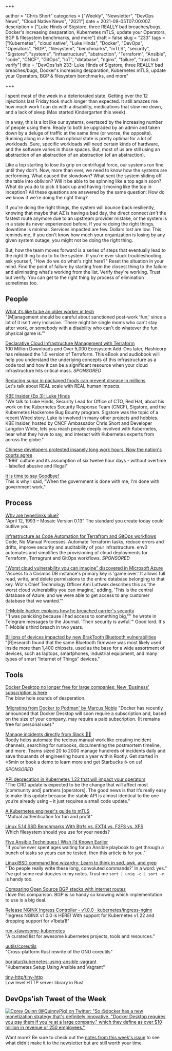 +++

author = "Chris Short"
categories = ["Weekly", "Newsletter", "DevOps News", "Cloud Native News", "2021"]
date = 2021-09-05T07:00:00Z
description = ["Luke Hinds of Sigstore, three REALLY bad breaches/bugs, Docker's increasing desparation, Kubernetes mTLS, update your Operators, BGP & filesystem benchmarks, and more"]
draft = false
slug = "233"
tags = ["Kubernetes", "cloud native", "Luke Hinds", "Docker", "DevOps", "Operators", "BGP", "filesystem", "benchmarks", "mTLS", "security", "Sigstore", "systems", "infrastructure", "abstraction", "Terraform", "Ansible", "code", "CNCF", "GitOps", "IoT", "database", "nginx", "failure", "trust but verify"]
title = "DevOps'ish 233: Luke Hinds of Sigstore, three REALLY bad breaches/bugs, Docker's increasing desparation, Kubernetes mTLS, update your Operators, BGP & filesystem benchmarks, and more"

+++

I spent most of the week in a deteriorated state. Getting over the 12 injections last Friday took much longer than expected. It still amazes me how much work I can do with a disability, medications that slow me down, and a lack of sleep (Max started Kindergarten this week).

In a way, this is a lot like our systems, overtaxed by the increasing number of people using them. Ready to both be upgraded by an admin and taken down by a deluge of traffic at the same time (or worse, the opposite). Running along in a less than optimal state is pretty optimal for a lot of workloads. Sure, specific workloads will need certain kinds of hardware, and the software varies in those spaces. But, most of us are still using an abstraction of an abstraction of an abstraction (of an abstraction).

Like a top starting to lose its grip on centrifugal force, our systems run fine until they don't. Now, more than ever, we need to know how the systems are performing. What caused the slowdown? What sent the system sliding off the table into oblivion? Will it be able to be spinning like a top again soon? What do you do to pick it back up and having it moving like the top in Inception? All these questions are answered by the same question: How do we know if we're doing the right thing?

If you're doing the right things, the system will bounce back resiliently, knowing that maybe that AZ is having a bad day, the direct connect *isn't* the fastest route anymore due to an upstream provider mistake, or the system is in a state its never experienced before. If you're doing the right things, downtime is minimal. Services impacted are few. Dollars lost are low. This reminds me, if you don't know how much your organization is losing by any given system outage, you might not be doing the right thing.

But, how the team moves forward is a series of steps that eventually lead to the right thing to do to fix the system. If you're ever stuck troubleshooting, ask yourself, "How do we do what's right here?" Reset the situation in your mind. Find the point of failure by starting from the closest thing to the failure and eliminating what's working from the list. Verify they're working. Trust but verify. You can get to the right thing by process of elimination sometimes too.

## People

[What it’s like to be an older worker in tech](https://www.protocol.com/workplace/ageism-tech-workers)  
"[M]anagement should be careful about sanctioned post-work 'fun,' since a lot of it isn't very inclusive. 'There might be single moms who can't stay after work, or somebody with a disability who can't do whatever the fun physical game is.'"

[Declarative Cloud Infrastructure Management with Terraform](https://www.linode.com/content/declarative-cloud-infrastructure-management-terraform-linode/?utm_source=devopsish&utm_medium=newsletter_sponsorship&utm_campaign=newsletter_sponsorship-tldr-terraform&utm_content=ebook-terraform&utm_term=)  
100 Million Downloads and Over 5,000 Ecosystem Add-Ons later, Hashicorp has released the 1.0 version of Terraform. This eBook and audiobook will help you understand the underlying concepts of this infrastructure as a code tool and how it can be a significant resource when your cloud infrastructure hits critical mass. *SPONSORED*

[Reducing sugar in packaged foods can prevent disease in millions](https://www.massgeneral.org/news/press-release/Reducing-sugar-in-packaged-foods-can-prevent-disease-in-millions)  
Let's talk about REAL scale with REAL human impacts.

[KBE Insider (Ep 3): Luke Hinds](https://youtu.be/qV42CG4VM7Y)  
"We talk to Luke Hinds, Security Lead for Office of CTO, Red Hat, about his work on the Kubernetes Security Response Team (CNCF), Sigstore, and the Kubernetes Hackerone Bug Bounty program. Sigstore was the topic of a recent Wired story. Luke is involved in many other projects and hobbies. KBE Insider, hosted by CNCF Ambassador Chris Short and Developer Langdon White, lets you reach people deeply involved with Kubernetes, hear what they have to say, and interact with Kubernetes experts from across the globe."

[Chinese developers protested insanely long work hours. Now the nation's courts agree](https://www.theregister.com/2021/08/30/can_china_wean_itself_off/)  
"'996' culture and its assumption of six twelve hour days - without overtime - labelled abusive and illegal"

[It is time to say Goodbye!](https://www.linkedin.com/pulse/time-say-goodbye-nicolas-m-chaillan/)  
This is why I said, "When the government is done with me, I'm done with government work."

## Process

[Why are hyperlinks blue?](https://blog.mozilla.org/en/internet-culture/deep-dives/why-are-hyperlinks-blue/)  
"April 12, 1993 – Mosaic Version 0.13" The standard you create today could outlive you.

[Infrastructure as Code Automation for Terrafrom and GitOps workflows](https://www.env0.com/infrastructure-as-code-automation?utm_campaign=devopsish&utm_source=nativeads&utm_medium=newsletter)  
Code, No Manual Processes. Automate Terraform tasks, reduce errors and drifts, improve security and auditability of your infrastructure. env0 automates and simplifies the provisioning of cloud deployments for Terraform, Terragrunt and GitOps workflows. *SPONSORED*

["Worst cloud vulnerability you can imagine" discovered in Microsoft Azure](https://arstechnica.com/information-technology/2021/08/worst-cloud-vulnerability-you-can-imagine-discovered-in-microsoft-azure/)  
"Access to a Cosmos DB instance's primary key is 'game over.' It allows full read, write, and delete permissions to the entire database belonging to that key. Wiz's Chief Technology Officer Ami Luttwak describes this as 'the worst cloud vulnerability you can imagine,' adding, 'This is the central database of Azure, and we were able to get access to any customer database that we wanted.'"

[T-Mobile hacker explains how he breached carrier's security](https://www.axios.com/t-mobile-hacker-john-binns-b23f8cdc-4c9e-45bf-adca-c16047108ffc.html)  
"'I was panicking because I had access to something big,'”' he wrote in Telegram messages to the Journal. 'Their security is awful.'" Good lord. It's T-Mobile's third breach in two years.

[Billions of devices impacted by new BrakTooth Bluetooth vulnerabilities](https://therecord.media/billions-of-devices-impacted-by-new-braktooth-bluetooth-vulnerabilities/)  
"[R]esearch found that the same Bluetooth firmware was most likely used inside more than 1,400 chipsets, used as the base for a wide assortment of devices, such as laptops, smartphones, industrial equipment, and many types of smart “Internet of Things” devices."

## Tools

[Docker Desktop no longer free for large companies: New 'Business' subscription is here](https://www.theregister.com/2021/08/31/docker_desktop_no_longer_free/)  
The blow hole sounds of desperation.

['Migrating from Docker to Podman' by Marcus Noble](https://marcusnoble.co.uk/2021-09-01-migrating-from-docker-to-podman/)
"Docker has recently announced that Docker Desktop will soon require a subscription and, based on the size of your company, may require a paid subscription. (It remains free for personal use)."

[Manage incidents directly from Slack 🧑‍🚒](https://consuming-macrospore.herokuapp.com/b?y=49q24eh2c4r3ce1gcoo3echi65h62opj74rjcdpic9ij6e3571im4dpocch2o8ji48t24q3keho76ehf5tp6urrkdhsisqbf5svnat3dbtpmutbicdijqrj5etpmopbkehin49j1dlo3mtbkdlfmqpb4d5qmqfb4clr6us3jd5pmg8g=?utm_source=devopsish&utm_campaign=233&utm_medium=newsletter)  
Rootly helps automate the tedious manual work like creating incident channels, searching for runbooks, documenting the postmortem timeline, and more. Teams sized 20 to 2000 manage hundreds of incidents daily and save thousands of engineering hours a year within Rootly. Get started in <5min or book a demo to learn more and get Starbucks ☕ on us! *SPONSORED*

[API deprecation in Kubernetes 1.22 that will impact your operators](https://connect.redhat.com/blog/api-deprecation-kubernetes-122-will-impact-your-operators)  
"The CRD update is expected to be the change that will affect most [community and] partners [operators]. The good news is that it’s really easy to make this update because the stable API is almost identical to the one you’re already using – it just requires a small code update."

[A Kubernetes engineer's guide to mTLS](https://buoyant.io/mtls-guide/)  
"Mutual authentication for fun and profit"

[Linux 5.14 SSD Benchmarks With Btrfs vs. EXT4 vs. F2FS vs. XFS](https://www.phoronix.com/scan.php?page=news_item&px=Linux-5.14-File-Systems)  
Which filesystem should you use for your needs?

[Five Ansible Techniques I Wish I’d Known Earlier](https://zwischenzugs.com/2021/08/27/five-ansible-techniques-i-wish-id-known-earlier/)  
"If you’ve ever spent ages waiting for an Ansible playbook to get through a bunch of tasks so yours can be tested, then this article is for you."

[Linux/BSD command line wizardry: Learn to think in sed, awk, and grep](https://arstechnica.com/gadgets/2021/08/linux-bsd-command-line-101-using-awk-sed-and-grep-in-the-terminal/)  
"'Do people really write these long, convoluted commands?' In a word: yes." I've got some real doozies in my notes. Trust me `sort | uniq -c | sort -n` is handy too.

[Comparing Open Source BGP stacks with internet routes](https://elegantnetwork.github.io/posts/comparing-open-source-bgp-internet-routes/)  
I love this comparison. BGP is so handy so knowing which implementation to use is a big deal.

[Release NGINX Ingress Controller - v1.0.0 · kubernetes/ingress-nginx](https://github.com/kubernetes/ingress-nginx/releases/tag/controller-v1.0.0)  
"Ingress NGINX v1.0.0 is HERE! With support for Kubernetes v1.22 and dropping support for v1beta1!"

[run-x/awesome-kubernetes](https://github.com/run-x/awesome-kubernetes)  
"A curated list for awesome kubernetes projects, tools and resources."

[uutils/coreutils](https://github.com/uutils/coreutils)  
"Cross-platform Rust rewrite of the GNU coreutils"

[borjatur/kubernetes-using-ansible-vagrant](https://github.com/borjatur/kubernetes-using-ansible-vagrant)  
"Kubernetes Setup Using Ansible and Vagrant"

[tiny-http/tiny-http](https://github.com/tiny-http/tiny-http)  
Low level HTTP server library in Rust

## DevOps'ish Tweet of the Week

[![Corey Quinn (@QuinnyPig) on Twitter: "So @docker has a new monetization strategy that's definitely innovative. "Docker Desktop requires you pay them if you're at a large company," which they define as over $10 million in revenue or 250 employees."](/images/233-devopsish-tweet-of-the-week.png)](https://twitter.com/QuinnyPig/status/1432720164169076755)

Want more? Be sure to check out the [notes from this week's issue](https://devopsish.com/233/notes/) to see what didn't make it to the newsletter but are still worth your time.
